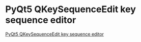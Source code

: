 # PyQt5 QKeySequenceEdit key sequence editor
[PyQt5 QKeySequenceEdit key sequence editor](https://aiwithcloud.com/2022/09/15/pyqt5_qkeysequenceedit_key_sequence_editor/)